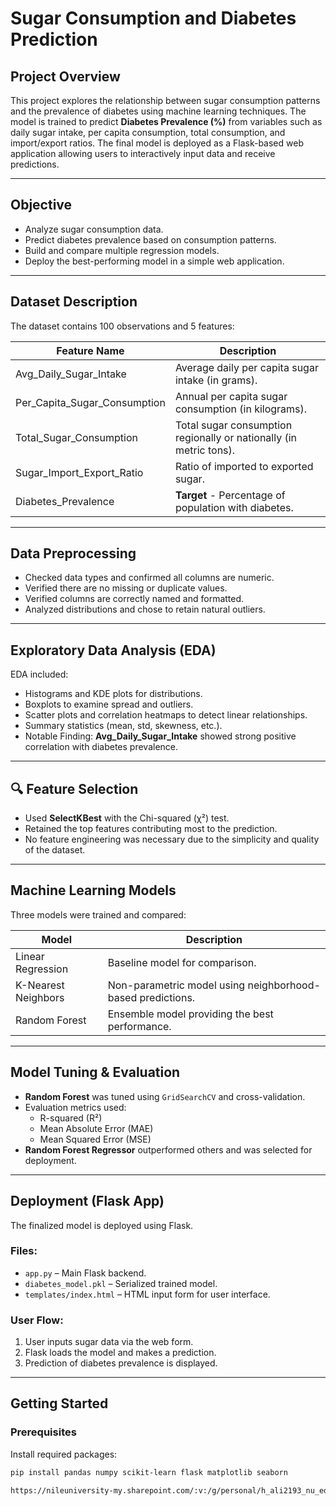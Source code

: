 # Sugar Consumption and Diabetes Prediction

## Project Overview

This project explores the relationship between sugar consumption patterns and the prevalence of diabetes using machine learning techniques. The model is trained to predict **Diabetes Prevalence (%)** from variables such as daily sugar intake, per capita consumption, total consumption, and import/export ratios. The final model is deployed as a Flask-based web application allowing users to interactively input data and receive predictions.

---

## Objective

- Analyze sugar consumption data.
- Predict diabetes prevalence based on consumption patterns.
- Build and compare multiple regression models.
- Deploy the best-performing model in a simple web application.

---

## Dataset Description

The dataset contains 100 observations and 5 features:

| Feature Name                  | Description                                                              |
|------------------------------|--------------------------------------------------------------------------|
| Avg_Daily_Sugar_Intake       | Average daily per capita sugar intake (in grams).                        |
| Per_Capita_Sugar_Consumption | Annual per capita sugar consumption (in kilograms).                      |
| Total_Sugar_Consumption      | Total sugar consumption regionally or nationally (in metric tons).       |
| Sugar_Import_Export_Ratio    | Ratio of imported to exported sugar.                                     |
| Diabetes_Prevalence          | **Target** - Percentage of population with diabetes.                     |

---

## Data Preprocessing

- Checked data types and confirmed all columns are numeric.
- Verified there are no missing or duplicate values.
- Verified columns are correctly named and formatted.
- Analyzed distributions and chose to retain natural outliers.

---

## Exploratory Data Analysis (EDA)

EDA included:

- Histograms and KDE plots for distributions.
- Boxplots to examine spread and outliers.
- Scatter plots and correlation heatmaps to detect linear relationships.
- Summary statistics (mean, std, skewness, etc.).
- Notable Finding: **Avg_Daily_Sugar_Intake** showed strong positive correlation with diabetes prevalence.

---

## 🔍 Feature Selection

- Used **SelectKBest** with the Chi-squared (χ²) test.
- Retained the top features contributing most to the prediction.
- No feature engineering was necessary due to the simplicity and quality of the dataset.

---

## Machine Learning Models

Three models were trained and compared:

| Model                | Description                                                     |
|---------------------|-----------------------------------------------------------------|
| Linear Regression    | Baseline model for comparison.                                 |
| K-Nearest Neighbors  | Non-parametric model using neighborhood-based predictions.     |
| Random Forest        | Ensemble model providing the best performance.                 |

---

## Model Tuning & Evaluation

- **Random Forest** was tuned using `GridSearchCV` and cross-validation.
- Evaluation metrics used:
  - R-squared (R²)
  - Mean Absolute Error (MAE)
  - Mean Squared Error (MSE)
- **Random Forest Regressor** outperformed others and was selected for deployment.

---

## Deployment (Flask App)

The finalized model is deployed using Flask.

### Files:

- `app.py` – Main Flask backend.
- `diabetes_model.pkl` – Serialized trained model.
- `templates/index.html` – HTML input form for user interface.

### User Flow:

1. User inputs sugar data via the web form.
2. Flask loads the model and makes a prediction.
3. Prediction of diabetes prevalence is displayed.

---

## Getting Started

###  Prerequisites

Install required packages:

```bash
pip install pandas numpy scikit-learn flask matplotlib seaborn

https://nileuniversity-my.sharepoint.com/:v:/g/personal/h_ali2193_nu_edu_eg/EU_fKAFHCApBnVEewhfwzMAB5Z6ro67w9oRJfKJU_pT3YA?e=ToTPfl&nav=eyJyZWZlcnJhbEluZm8iOnsicmVmZXJyYWxBcHAiOiJTdHJlYW1XZWJBcHAiLCJyZWZlcnJhbFZpZXciOiJTaGFyZURpYWxvZy1MaW5rIiwicmVmZXJyYWxBcHBQbGF0Zm9ybSI6IldlYiIsInJlZmVycmFsTW9kZSI6InZpZXcifX0%3D



